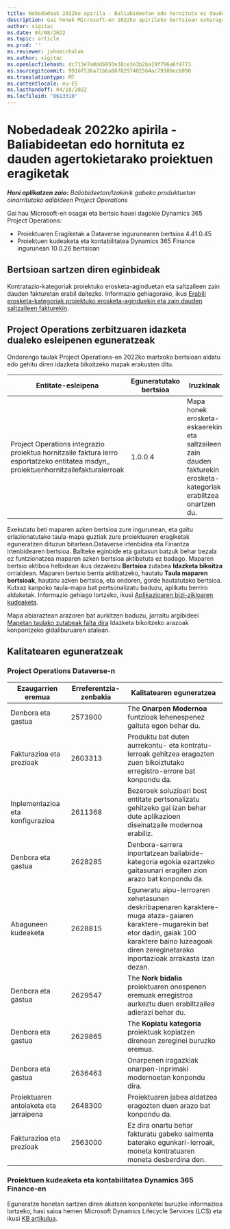 ```yaml
---
title: Nobedadeak 2022ko apirila - Baliabideetan edo hornituta ez dauden agertokietarako proiektuen eragiketak
description: Gai honek Microsoft-en 2022ko apirileko bertsioan eskuragarri dauden kalitate eguneratzeei buruzko informazioa eskaintzen du Dynamics 365 Project Operations baliabideetan/ez hornituta oinarritutako eszenatokietarako.
author: sigitac
ms.date: 04/08/2022
ms.topic: article
ms.prod: ''
ms.reviewer: johnmichalak
ms.author: sigitac
ms.openlocfilehash: dc713e7a0dd6993e38ce3e3b2ba19f796a6f4773
ms.sourcegitcommit: 9916f536a71b6a0078297402564ac79308ec6890
ms.translationtype: MT
ms.contentlocale: eu-ES
ms.lasthandoff: 04/18/2022
ms.locfileid: "8613310"
---
```

# <a name="whats-new-april-2022---project-operations-for-resourcenon-stocked-based-scenarios"></a>Nobedadeak 2022ko apirila - Baliabideetan edo hornituta ez dauden agertokietarako proiektuen eragiketak

_**Honi aplikatzen zaio:** Baliabideetan/Izakinik gabeko produktuetan oinarritutako adibideen Project Operations_

Gai hau Microsoft-en osagai eta bertsio hauei dagokie Dynamics 365 Project Operations:

- Proiektuaren Eragiketak a Dataverse ingurunearen bertsioa 4.41.0.45
- Proiektuen kudeaketa eta kontabilitatea Dynamics 365 Finance ingurunean 10.0.26 bertsioan

## <a name="features-included-in-this-release"></a>Bertsioan sartzen diren eginbideak

Kontratazio-kategoriak proiektuko erosketa-aginduetan eta saltzaileen zain dauden fakturetan erabil daitezke. Informazio gehiagorako, ikus [Erabili erosketa-kategoriak proiektuko erosketa-aginduekin eta zain dauden saltzaileen fakturekin](configure-procurement-categories.md).

## <a name="project-operations-dual-write-maps-updates"></a>Project Operations zerbitzuaren idazketa dualeko esleipenen eguneratzeak

Ondorengo taulak Project Operations-en 2022ko martxoko bertsioan aldatu edo gehitu diren idazketa bikoitzeko mapak erakusten ditu.

| Entitate-esleipena | Eguneratutako bertsioa | Iruzkinak |
| -------------- | ------------------- | ------------|
| Project Operations integrazio proiektua hornitzaile faktura lerro esportatzeko entitatea msdyn\_ proiektuenhornitzailefakturalerroak | 1.0.0.4 | Mapa honek erosketa-eskaerekin eta saltzaileen zain dauden fakturekin erosketa-kategoriak erabiltzea onartzen du. |

Exekutatu beti maparen azken bertsioa zure ingurunean, eta gaitu erlazionatutako taula-mapa guztiak zure proiektuaren eragiketak eguneratzen dituzun bitartean.Dataverse irtenbidea eta Finantza irtenbidearen bertsioa. Baliteke eginbide eta gaitasun batzuk behar bezala ez funtzionatzea maparen azken bertsioa aktibatuta ez badago. Maparen bertsio aktiboa helbidean ikus dezakezu **Bertsioa** zutabea **Idazketa bikoitza** orrialdean. Maparen bertsio berria aktibatzeko, hautatu **Taula maparen bertsioak**, hautatu azken bertsioa, eta ondoren, gorde hautatutako bertsioa. Kutxaz kanpoko taula-mapa bat pertsonalizatu baduzu, aplikatu berriro aldaketak. Informazio gehiago lortzeko, ikusi [Aplikazioaren bizi-zikloaren kudeaketa](/dynamics365/fin-ops-core/dev-itpro/data-entities/dual-write/app-lifecycle-management).

Mapa abiaraztean arazoren bat aurkitzen baduzu, jarraitu argibideei [Mapetan taulako zutabeak falta dira](/dynamics365/fin-ops-core/dev-itpro/data-entities/dual-write/dual-write-troubleshooting-finops-upgrades#missing-table-columns-issue-on-maps) Idazketa bikoitzeko arazoak konpontzeko gidaliburuaren atalean.

## <a name="quality-updates"></a>Kalitatearen eguneratzeak

### <a name="project-operations-on-dataverse"></a>Project Operations Dataverse-n

| Ezaugarrien eremua | Erreferentzia-zenbakia | Kalitatearen eguneratzea |
| ------------ | ---------------- | -------------- |
| Denbora eta gastua | 2573900 | The **Onarpen Modernoa** funtzioak lehenespenez gaituta egon behar du. |
| Fakturazioa eta prezioak | 2603313 | Produktu bat duten aurrekontu- eta kontratu-lerroak gehitzea eragozten zuen bikoiztutako erregistro-errore bat konpondu da. |
| Inplementazioa eta konfigurazioa | 2611368 | Bezeroek soluzioari bost entitate pertsonalizatu gehitzeko gai izan behar dute aplikazioen diseinatzaile modernoa erabiliz. |
| Denbora eta gastua | 2628285 | Denbora-sarrera inportatzean baliabide-kategoria egokia ezartzeko gaitasunari eragiten zion arazo bat konpondu da. |
|   Abaguneen kudeaketa| 2628815 | Eguneratu aipu-lerroaren xehetasunen deskribapenaren karaktere-muga ataza-gaiaren karaktere-mugarekin bat etor dadin, gaiak 100 karaktere baino luzeagoak diren zereginetarako inportazioak arrakasta izan dezan. |
| Denbora eta gastua| 2629547 | The **Nork bidalia** proiektuaren onespenen eremuak erregistroa aurkeztu duen erabiltzailea adierazi behar du. |
| Denbora eta gastua| 2629865 | The **Kopiatu kategoria** proiektuak kopiatzen direnean zereginei buruzko eremua. |
| Denbora eta gastua| 2636463 | Onarpenen iragazkiak onarpen-inprimaki modernoetan konpondu dira. |
| Proiektuaren antolaketa eta jarraipena | 2648300 | Proiektuaren jabea aldatzea eragozten duen arazo bat konpondu da. |
| Fakturazioa eta prezioak | 2563000 | Ez dira onartu behar fakturatu gabeko salmenta baterako egunkari-lerroak, moneta kontratuaren moneta desberdina den. |

### <a name="project-management-and-accounting-in-dynamics-365-finance"></a>Proiektuen kudeaketa eta kontabilitatea Dynamics 365 Finance-en

Eguneratze honetan sartzen diren akatsen konponketei buruzko informazioa lortzeko, hasi saioa hemen Microsoft Dynamics Lifecycle Services (LCS) eta ikusi [KB artikulua](https://fix.lcs.dynamics.com/Issue/Details?bugId=662864).
